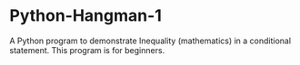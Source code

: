 # Python-Hangman-1
A Python program to demonstrate Inequality (mathematics) in a conditional statement. This program is for beginners.
